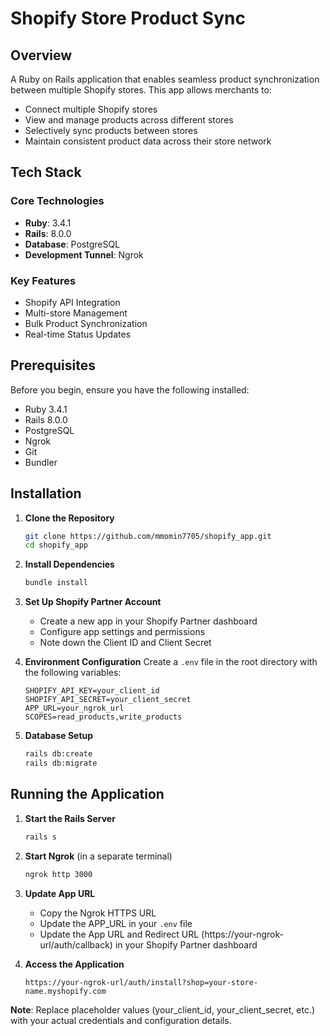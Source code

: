 # Shopify Store Product Sync

## Overview

A Ruby on Rails application that enables seamless product synchronization between multiple Shopify stores. This app allows merchants to:

- Connect multiple Shopify stores
- View and manage products across different stores
- Selectively sync products between stores
- Maintain consistent product data across their store network

## Tech Stack

### Core Technologies
- **Ruby**: 3.4.1
- **Rails**: 8.0.0
- **Database**: PostgreSQL
- **Development Tunnel**: Ngrok

### Key Features
- Shopify API Integration
- Multi-store Management
- Bulk Product Synchronization
- Real-time Status Updates

## Prerequisites

Before you begin, ensure you have the following installed:

- Ruby 3.4.1
- Rails 8.0.0
- PostgreSQL
- Ngrok
- Git
- Bundler

## Installation

1. **Clone the Repository**
   ```bash
   git clone https://github.com/mmomin7705/shopify_app.git
   cd shopify_app
   ```

2. **Install Dependencies**
   ```bash
   bundle install
   ```

3. **Set Up Shopify Partner Account**
   - Create a new app in your Shopify Partner dashboard
   - Configure app settings and permissions
   - Note down the Client ID and Client Secret

4. **Environment Configuration**
   Create a `.env` file in the root directory with the following variables:
   ```env
   SHOPIFY_API_KEY=your_client_id
   SHOPIFY_API_SECRET=your_client_secret
   APP_URL=your_ngrok_url
   SCOPES=read_products,write_products
   ```

5. **Database Setup**
   ```bash
   rails db:create
   rails db:migrate
   ```

## Running the Application

1. **Start the Rails Server**
   ```bash
   rails s
   ```

2. **Start Ngrok** (in a separate terminal)
   ```bash
   ngrok http 3000
   ```

3. **Update App URL**
   - Copy the Ngrok HTTPS URL
   - Update the APP_URL in your `.env` file
   - Update the App URL and Redirect URL (https://your-ngrok-url/auth/callback) in your Shopify Partner dashboard

4. **Access the Application**
   ```
   https://your-ngrok-url/auth/install?shop=your-store-name.myshopify.com
   ```

**Note**: Replace placeholder values (your_client_id, your_client_secret, etc.) with your actual credentials and configuration details.